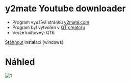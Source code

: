 # y2mate Youtube downloader

- Program využívá stránku [y2mate.com](https://www.y2mate.com/)
- Program byl vytvořen v [QT creatoru](https://www.qt.io/product/development-tools)
- Verze knihovny: QT6

[Stáhnout](https://github.com/RxiPland/y2mate_desktop/releases/download/v1.0.0/y2mate_setup.exe) instalaci (windows)

# Náhled

![1](https://user-images.githubusercontent.com/82058894/187072600-88860a1a-0dcc-42f0-aae7-57e60738c0cd.png)
